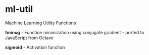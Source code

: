 # ml-util
Machine Learning Utility Functions

**fmincg** - Function minimization using conjugate gradient - ported to JavaScript from Octave

**sigmoid** - Activation function


